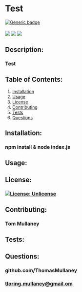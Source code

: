 # Test
[![Generic badge](https://img.shields.io/badge/<SUBJECT>-<STATUS>-<COLOR>.svg)](https://shields.io/)
<div>
    <h4>
    </a>
    <a href="https://github.com/ThomasMullaney/Test/stargazers"><img src="https://img.shields.io/github/stars/ThomasMullaney/Test.svg?style=plasticr"/></a>
    <a href="https://github.com/ThomasMullaney/Test/commits/master"><img src="https://img.shields.io/github/last-commit/ThomasMullaney/Test.svg?style=plasticr"/></a>
        <a href="https://github.com/ThomasMullaney/Test/commits/master"><img src="https://img.shields.io/github/commit-activity/y/ThomasMullaney/Test.svg?style=plasticr"/></a>
    </h4>
</div>



## Description:
### Test

## Table of Contents:
     
1. [Installation](#installation)
2. [Usage](#usage)
3. [License](#license)
4. [Contributing](#contributing)
5. [Tests](#tests)
6. [Questions](#questions) 

## Installation: 
### npm install & node index.js

## Usage:
### 

## License:
### [![License: Unlicense](https://img.shields.io/badge/license-Unlicense-blue.svg)](http://unlicense.org/)
    
## Contributing:
### Tom Mullaney

## Tests:
### 

    
## Questions:
### github.com/ThomasMullaney
### tloring.mullaney@gmail.om
    